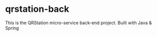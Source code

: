 # qrstation-back
This is the QRStation micro-service back-end project. Built with Java &amp; Spring
